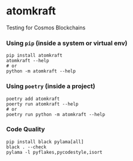 # atomkraft

Testing for Cosmos Blockchains

### Using `pip` (inside a system or virtual env)

```
pip install atomkraft
atomkraft --help
# or
python -m atomkraft --help
```

### Using `poetry` (inside a project)

```
poetry add atomkraft
poerty run atomkraft --help
# or
poetry run python -m atomkraft --help
```

### Code Quality

```
pip install black pylama[all]
black . --check
pylama -l pyflakes,pycodestyle,isort
```

